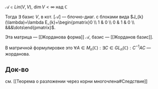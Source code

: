$\mathscr{A} \in Lin(V,V),\ \dim V<\infty$ над $\mathbb{C}$

Тогда $\exists$ базис $V$, в кот. $[\mathscr{A}]$ — блочно-диаг. с блоками вида $J_{k}(\lambda)=\lambda E_{k}+\begin{pmatrix}0 \\ 1 & 0 \\ 0 & 1 & 0 \\ &&&\dots\end{pmatrix}$.

Эта матрица — [[Жорданова форма]] $\mathscr{A}$, базис — [[Жорданов базис]].

В матричной формулировке это $\forall A \in M_{n}(\mathbb{C}): \exists C\in GL_{n}(\mathbb{C}): C^{-1}AC$ — жорданова.
## Док-во

см. [[Теорема о разложении через корни многочлена#Следствие]]